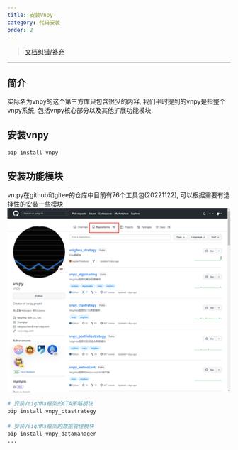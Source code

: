 ```yaml
---
title: 安装Vnpy
category: 代码安装
order: 2
---
```


> [文档纠错/补充](https://github.com/dumengru/docs_vnpy/tree/master/docs/_docs)
---

## 简介

实际名为vnpy的这个第三方库只包含很少的内容, 我们平时提到的vnpy是指整个vnpy系统, 包括vnpy核心部分以及其他扩展功能模块. 

## 安装vnpy

```python
pip install vnpy
```

## 安装功能模块

vn.py在github和gitee的仓库中目前有76个工具包(20221122), 可以根据需要有选择性的安装一些模块
![](../../images/202211221108.png)

```python
# 安装VeighNa框架的CTA策略模块
pip install vnpy_ctastrategy

# 安装VeighNa框架的数据管理模块
pip install vnpy_datamanager
...
```